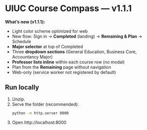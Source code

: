 # UIUC Course Compass — v1.1.1

**What’s new (v1.1.1):**
- Light color scheme optimized for web
- New flow: Sign in → **Completed** (landing) → **Remaining & Plan** → Schedule
- **Major selector** at top of Completed
- Three **dropdown sections** (General Education, Business Core, Accountancy Major)
- **Professor lists inline** within each course row (no modal)
- Plan from the **Remaining** page without navigation
- Web-only (service worker not registered by default)

## Run locally
1. Unzip.
2. Serve the folder (recommended):
   ```bash
   python -m http.server 8000
   ```
3. Open http://localhost:8000
